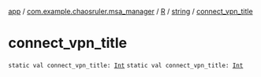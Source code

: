 [app](../../../index.md) / [com.example.chaosruler.msa_manager](../../index.md) / [R](../index.md) / [string](index.md) / [connect_vpn_title](.)

# connect_vpn_title

`static val connect_vpn_title: `[`Int`](https://kotlinlang.org/api/latest/jvm/stdlib/kotlin/-int/index.html)
`static val connect_vpn_title: `[`Int`](https://kotlinlang.org/api/latest/jvm/stdlib/kotlin/-int/index.html)